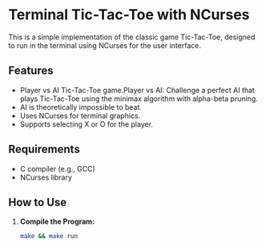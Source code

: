 # Terminal Tic-Tac-Toe with NCurses

This is a simple implementation of the classic game Tic-Tac-Toe, designed to run in the terminal using NCurses for the user interface.

## Features

- Player vs AI Tic-Tac-Toe game.Player vs AI: Challenge a perfect AI that plays Tic-Tac-Toe using the minimax algorithm with alpha-beta pruning.
- AI is theoretically impossible to beat.
- Uses NCurses for terminal graphics.
- Supports selecting X or O for the player.

## Requirements

- C compiler (e.g., GCC)
- NCurses library

## How to Use

1. **Compile the Program:**

   ```bash
   make && make run
